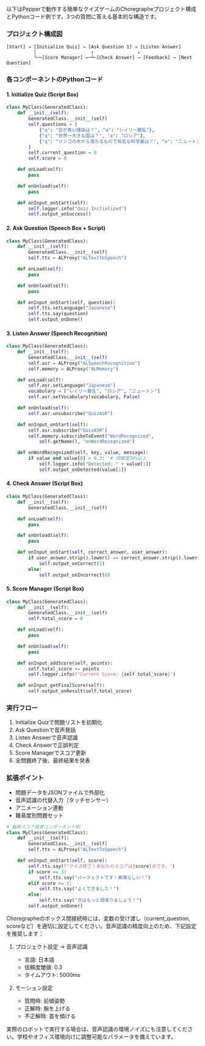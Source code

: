 以下はPepperで動作する簡単なクイズゲームのChoregrapheプロジェクト構成とPythonコード例です。3つの質問に答える基本的な構造です。

### プロジェクト構成図
```
[Start] → [Initialize Quiz] → [Ask Question 1] → [Listen Answer]
          │                    ↑                ↓
          └──[Score Manager] ←─┴─[Check Answer] → [Feedback] → [Next Question]
```

### 各コンポーネントのPythonコード

#### 1. Initialize Quiz (Script Box)
```python
class MyClass(GeneratedClass):
    def __init__(self):
        GeneratedClass.__init__(self)
        self.questions = [
            {"q": "空が青い理由は？", "a": "レイリー散乱"},
            {"q": "世界一大きな国は？", "a": "ロシア"},
            {"q": "リンゴの木から落ちるもので有名な科学者は？", "a": "ニュートン"}
        ]
        self.current_question = 0
        self.score = 0

    def onLoad(self):
        pass

    def onUnload(self):
        pass

    def onInput_onStart(self):
        self.logger.info("Quiz Initialized")
        self.output_onSuccess()
```

#### 2. Ask Question (Speech Box + Script)
```python
class MyClass(GeneratedClass):
    def __init__(self):
        GeneratedClass.__init__(self)
        self.tts = ALProxy("ALTextToSpeech")

    def onLoad(self):
        pass

    def onUnload(self):
        pass

    def onInput_onStart(self, question):
        self.tts.setLanguage("Japanese")
        self.tts.say(question)
        self.output_onDone()
```

#### 3. Listen Answer (Speech Recognition)
```python
class MyClass(GeneratedClass):
    def __init__(self):
        GeneratedClass.__init__(self)
        self.asr = ALProxy("ALSpeechRecognition")
        self.memory = ALProxy("ALMemory")

    def onLoad(self):
        self.asr.setLanguage("Japanese")
        vocabulary = ["レイリー散乱", "ロシア", "ニュートン"]
        self.asr.setVocabulary(vocabulary, False)

    def onUnload(self):
        self.asr.unsubscribe("QuizASR")

    def onInput_onStart(self):
        self.asr.subscribe("QuizASR")
        self.memory.subscribeToEvent("WordRecognized", 
            self.getName(), "onWordRecognized")

    def onWordRecognized(self, key, value, message):
        if value and value[0] > 0.3:  # 信頼度30%以上
            self.logger.info("Detected: " + value[1])
            self.output_onDetected(value[1])
```

#### 4. Check Answer (Script Box)
```python
class MyClass(GeneratedClass):
    def __init__(self):
        GeneratedClass.__init__(self)

    def onLoad(self):
        pass

    def onUnload(self):
        pass

    def onInput_onStart(self, correct_answer, user_answer):
        if user_answer.strip().lower() == correct_answer.strip().lower():
            self.output_onCorrect(1)
        else:
            self.output_onIncorrect(0)
```

#### 5. Score Manager (Script Box)
```python
class MyClass(GeneratedClass):
    def __init__(self):
        GeneratedClass.__init__(self)
        self.total_score = 0

    def onLoad(self):
        pass

    def onUnload(self):
        pass

    def onInput_addScore(self, points):
        self.total_score += points
        self.logger.info(f"Current Score: {self.total_score}")

    def onInput_getFinalScore(self):
        self.output_onResult(self.total_score)
```

### 実行フロー
1. Initialize Quizで問題リストを初期化
2. Ask Questionで音声発話
3. Listen Answerで音声認識
4. Check Answerで正誤判定
5. Score Managerでスコア更新
6. 全問題終了後、最終結果を発表

### 拡張ポイント
- 問題データをJSONファイルで外部化
- 音声認識の代替入力（タッチセンサー）
- アニメーション連動
- 難易度別問題セット

```python
# 最終スコア発表コンポーネント例
class MyClass(GeneratedClass):
    def __init__(self):
        GeneratedClass.__init__(self)
        self.tts = ALProxy("ALTextToSpeech")

    def onInput_onStart(self, score):
        self.tts.say(f"クイズ終了！あなたのスコアは{score}点です。")
        if score == 3:
            self.tts.say("パーフェクトです！素晴らしい！")
        elif score >= 1:
            self.tts.say("よくできました！")
        else:
            self.tts.say("次はもっと頑張りましょう！")
        self.output_onDone()
```

Choregrapheのボックス間接続時には、変数の受け渡し（current_question, scoreなど）を適切に設定してください。音声認識の精度向上のため、下記設定を推奨します：

1. プロジェクト設定 → 音声認識
   - 言語: 日本語
   - 信頼度閾値: 0.3
   - タイムアウト: 5000ms

2. モーション設定
   - 質問時: 前傾姿勢
   - 正解時: 腕を上げる
   - 不正解時: 首を傾ける

実際のロボットで実行する場合は、音声認識の環境ノイズにも注意してください。学校やオフィス環境向けに調整可能なパラメータを備えています。
